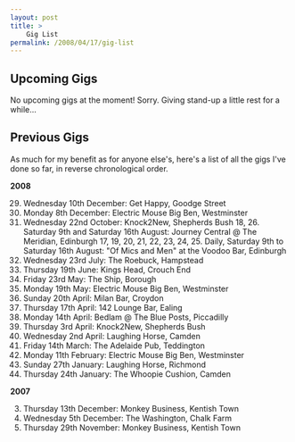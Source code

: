 ```yaml
---
layout: post
title: >
    Gig List
permalink: /2008/04/17/gig-list
---
```

<h2>Upcoming Gigs</h2>
No upcoming gigs at the moment! Sorry. Giving stand-up a little rest for a while...
<h2>Previous Gigs</h2>
As much for my benefit as for anyone else's, here's a list of all the gigs I've done so far, in reverse chronological order. 

<strong>2008</strong>

29. Wednesday 10th December: Get Happy, Goodge Street
28. Monday 8th December: Electric Mouse Big Ben, Westminster
27. Wednesday 22nd October: Knock2New, Shepherds Bush
18, 26. Saturday 9th and Saturday 16th August: Journey Central @ The Meridian, Edinburgh
17, 19, 20, 21, 22, 23, 24, 25. Daily, Saturday 9th to Saturday 16th August: "Of Mics and Men" at the Voodoo Bar, Edinburgh
16. Wednesday 23rd July: The Roebuck, Hampstead
15. Thursday 19th June: Kings Head, Crouch End
14. Friday 23rd May: The Ship, Borough
13. Monday 19th May: Electric Mouse Big Ben, Westminster
12. Sunday 20th April: Milan Bar, Croydon
11. Thursday 17th April: 142 Lounge Bar, Ealing
10. Monday 14th April: Bedlam @ The Blue Posts, Piccadilly
9. Thursday 3rd April: Knock2New, Shepherds Bush
8. Wednesday 2nd April: Laughing Horse, Camden
7. Friday 14th March: The Adelaide Pub, Teddington
6. Monday 11th February: Electric Mouse Big Ben, Westminster
5. Sunday 27th January: Laughing Horse, Richmond
4. Thursday 24th January: The Whoopie Cushion, Camden

<strong>2007</strong>

3. Thursday 13th December: Monkey Business, Kentish Town
2. Wednesday 5th December: The Washington, Chalk Farm
1. Thursday 29th November: Monkey Business, Kentish Town